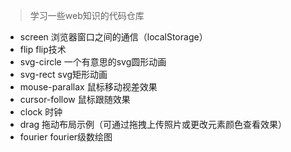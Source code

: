 > 学习一些web知识的代码仓库

- screen 浏览器窗口之间的通信（localStorage）
- flip flip技术
- svg-circle 一个有意思的svg圆形动画
- svg-rect svg矩形动画
- mouse-parallax 鼠标移动视差效果
- cursor-follow 鼠标跟随效果
- clock 时钟
- drag 拖动布局示例（可通过拖拽上传照片或更改元素颜色查看效果）
- fourier fourier级数绘图
